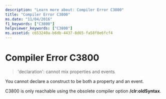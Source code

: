 ```yaml
---
description: "Learn more about: Compiler Error C3800"
title: "Compiler Error C3800"
ms.date: "11/04/2016"
f1_keywords: ["C3800"]
helpviewer_keywords: ["C3800"]
ms.assetid: c653240a-b6db-4437-8d65-fa58f0e6fcf4
---
```

# Compiler Error C3800

> 'declaration': cannot mix properties and events

You cannot declare a construct to be both a property and an event.

C3800 is only reachable using the obsolete compiler option **/clr:oldSyntax**.
